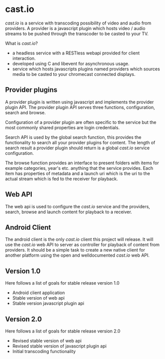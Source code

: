 cast.io
=======

_cast.io_ is a service with transcoding possibility of video and audio from providers. A provider is a javascript plugin which hosts video / audio streams to be pushed through the transcoder to be casted to your TV.

What is _cast.io_?

 - a headless service with a RESTless webapi provided for client interaction.
 - developed using C and libevent for asynchronous usage.
 - service which hosts javascripts plugins named providers which sources
   media to be casted to your chromecast connected displays.


## Provider plugins

A provider plugin is written using javascript and implements the provider plugin API. The provider plugin API serves three functions, configuration, search and browse.

Configuration of a provider plugin are often specific to the service but the most commonly shared properties are login credentials.

Search API is used by the global search function, this provides the functionality to search all your provider plugins for content. The length of search result a provider plugin should return is a global _cast.io_ service configuration.

The browse function provides an interface to present folders with items for example categories, year's etc. anything that the service provides. Each item has properties of metadata and a launch uri which is the uri to the actual stream which is fed to the receiver for playback.


## Web API

The web api is used to configure the _cast.io_ service and the providers, search, browse and launch content for playback to a receiver.


## Android Client

The android client is the only _cast.io_ client this project will release. It will use the _cast.io_ web API to server as controller for playback of content from providers. It should be a simple task to create a new native client for another platform using the open and welldocumented _cast.io_ web API.


## Version 1.0

Here follows a list of goals for stable release version 1.0

 - Android client application
 - Stable version of web api
 - Stable version javascript plugin api


## Version 2.0

Here follows a list of goals for stable release version 2.0

 - Revised stable version of web api
 - Revised stable version of javascript plugin api
 - Initial transcoding functionality

